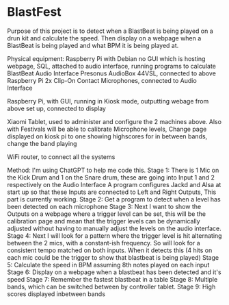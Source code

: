 # BlastFest

Purpose of this project is to detect when a BlastBeat is being played on a drun kit and calculate the speed.
Then display on a webpage when a BlastBeat is being played and what BPM it is being played at.

Physical equipment:
Raspberry Pi with Debian no GUI which is hosting webpage, SQL, attached to audio interface, running programs to calculate BlastBeat
Audio Interface Presonus AudioBox 44VSL, connected to above Raspberry Pi
2x Clip-On Contact Microphones, connected to Audio Interface

Raspberry Pi, with GUI, running in Kiosk mode, outputting webage from above set up, connected to display

Xiaomi Tablet, used to administer and configure the 2 machines above. Also with Festivals will be able to calibrate Microphone levels, Change page displayed on kiosk pi to one showing highscores for in between bands, change the band playing

WiFi router, to connect all the systems

Method:
I'm using ChatGPT to help me code this.
Stage 1:
There is 1 Mic on the Kick Drum and 1 on the Snare drum, these are going into Input 1 and 2 respectively on the Audio Interface
A program configures Jackd and Alsa at start up so that these Inputs are connected to Left and Right Outputs, This part is currently working.
Stage 2:
Get a program to detect when a level has been detected on each microphone
Stage 3:
Next I want to show the Outputs on a webpage where a trigger level can be set, this will be the calibration page and mean that the trigger levels can be dynamically adjusted without having to manually adjust the levels on the audio interface.
Stage 4:
Next I will look for a pattern where the trigger level is hit alternating between the 2 mics, with a constant-ish frequency. So will look for a consistent tempo matched on both inputs.
When it detects this (4 hits on each mic could be the trigger to show that blastbeat is being played) 
Stage 5:
Calculate the speed in BPM assuming 8th notes played on each input
Stage 6:
Display on a webpage when a blastbeat has been detected and it's speed
Stage 7:
Remember the fastest blastbeat in a table
Stage 8:
Multiple bands, which can be switched between by controller tablet.
Stage 9: 
High scores displayed inbetween bands

